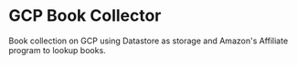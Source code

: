 # GCP Book Collector

Book collection on GCP using Datastore as storage and Amazon's Affiliate program to lookup books.